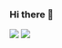 ### Hi there 👋
<img src="https://capsule-render.vercel.app/api?type=waving&color=auto&height=300&section=header&text=OhTaeHo%20render&fontSize=90" />
<a href="https://velog.io/@taeho97" target="_blank"><img src="https://img.shields.io/badge/blog-585858?style=flat&logo=Velog&logoColor=white"/></a>

<!--
**OhTaeHo-97/OhTaeHo-97** is a ✨ _special_ ✨ repository because its `README.md` (this file) appears on your GitHub profile.

Here are some ideas to get you started:

- 🔭 I’m currently working on ...
- 🌱 I’m currently learning ...
- 👯 I’m looking to collaborate on ...
- 🤔 I’m looking for help with ...
- 💬 Ask me about ...
- 📫 How to reach me: ...
- 😄 Pronouns: ...
- ⚡ Fun fact: ...
-->
